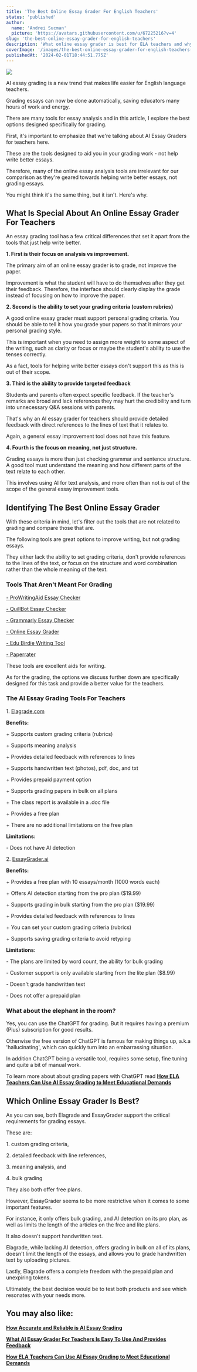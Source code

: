 ```yaml
---
title: 'The Best Online Essay Grader For English Teachers'
status: 'published'
author:
  name: 'Andrei Sucman'
  picture: 'https://avatars.githubusercontent.com/u/67225216?v=4'
slug: 'the-best-online-essay-grader-for-english-teachers'
description: 'What online essay grader is best for ELA teachers and why? In this article we compare the AI essay grading software and discuss their strengths and weaknesses.'
coverImage: '/images/the-best-online-essay-grader-for-english-teachers-izod-Q2NT.webp'
publishedAt: '2024-02-01T18:44:51.775Z'
---
```


![](/images/the-best-online-essay-grader-for-english-teachers-gxmd-kyNj.webp)

AI essay grading is a new trend that makes life easier for English language teachers.

Grading essays can now be done automatically, saving educators many hours of work and energy.

There are many tools for essay analysis and in this article, I explore the best options designed specifically for grading.

First, it's important to emphasize that we're talking about AI Essay Graders for teachers here.

These are the tools designed to aid you in your grading work - not help write better essays.

Therefore, many of the online essay analysis tools are irrelevant for our comparison as they're geared towards helping write better essays, not grading essays.

You might think it's the same thing, but it isn't. Here's why.

## What Is Special About An Online Essay Grader For Teachers

An essay grading tool has a few critical differences that set it apart from the tools that just help write better.

**1. First is their focus on analysis vs improvement.**

The primary aim of an online essay grader is to grade, not improve the paper.

Improvement is what the student will have to do themselves after they get their feedback. Therefore, the interface should clearly display the grade instead of focusing on how to improve the paper.

**2. Second is the ability to set your grading criteria (custom rubrics)**

A good online essay grader must support personal grading criteria. You should be able to tell it how you grade your papers so that it mirrors your personal grading style.

This is important when you need to assign more weight to some aspect of the writing, such as clarity or focus or maybe the student's ability to use the tenses correctly.

As a fact, tools for helping write better essays don't support this as this is out of their scope.

**3. Third is the ability to provide targeted feedback**

Students and parents often expect specific feedback. If the teacher's remarks are broad and lack references they may hurt the credibility and turn into unnecessary Q&A sessions with parents.

That's why an AI essay grader for teachers should provide detailed feedback with direct references to the lines of text that it relates to.

Again, a general essay improvement tool does not have this feature.

**4. Fourth is the focus on meaning, not just structure.**

Grading essays is more than just checking grammar and sentence structure. A good tool must understand the meaning and how different parts of the text relate to each other.

This involves using AI for text analysis, and more often than not is out of the scope of the general essay improvement tools.

## Identifying The Best Online Essay Grader

With these criteria in mind, let's filter out the tools that are not related to grading and compare those that are.

The following tools are great options to improve writing, but not grading essays.

They either lack the ability to set grading criteria, don't provide references to the lines of the text, or focus on the structure and word combination rather than the whole meaning of the text.

### Tools That Aren't Meant For Grading

[- ProWritingAid Essay Checker](https://prowritingaid.com/essay-checker)

[- QuillBot Essay Checker](https://quillbot.com/essay-checker)

[- Grammarly Essay Checker](https://www.grammarly.com/essay-checker)

[- Online Essay Grader](https://www.onlineessaygrader.com/)

[- Edu Birdie Writing Tool](https://edubirdie.com/birdiedon-writingtool)

[- Paperrater](https://www.paperrater.com/proofreader)

These tools are excellent aids for writing.

As for the grading, the options we discuss further down are specifically designed for this task and provide a better value for the teachers.

### The AI Essay Grading Tools For Teachers

1\. [Elagrade.com](Elagrade.com)

**Benefits:**

\+ Supports custom grading criteria (rubrics)

\+ Supports meaning analysis

\+ Provides detailed feedback with references to lines

\+ Supports handwritten text (photos), pdf, doc, and txt

\+ Provides prepaid payment option

\+ Supports grading papers in bulk on all plans

\+ The class report is available in a .doc file

\+ Provides a free plan

\+ There are no additional limitations on the free plan

**Limitations:**

\- Does not have AI detection

2\. [EssayGrader.ai](EssayGrader.ai)

**Benefits:**

\+ Provides a free plan with 10 essays/month (1000 words each)

\+ Offers AI detection starting from the pro plan ($19.99)

\+ Supports grading in bulk starting from the pro plan ($19.99)

\+ Provides detailed feedback with references to lines

\+ You can set your custom grading criteria (rubrics)

\+ Supports saving grading criteria to avoid retyping

**Limitations:**

\- The plans are limited by word count, the ability for bulk grading

\- Customer support is only available starting from the lite plan ($8.99)

\- Doesn't grade handwritten text

\- Does not offer a prepaid plan

### What about the elephant in the room?

Yes, you can use the ChatGPT for grading. But it requires having a premium (Plus) subscription for good results.

Otherwise the free version of ChatGPT is famous for making things up, a.k.a 'hallucinating', which can quickly turn into an embarrassing situation.

In addition ChatGPT being a versatile tool, requires some setup, fine tuning and quite a bit of manual work.

To learn more about about grading papers with ChatGPT read [**How ELA Teachers Can Use AI Essay Grading to Meet Educational Demands**](https://elagrade.com/blog/how-ela-teachers-can-embrace-ai-essay-grading)

## Which Online Essay Grader Is Best?

As you can see, both Elagrade and EssayGrader support the critical requirements for grading essays.

These are:

1\. custom grading criteria,

2\. detailed feedback with line references,

3\. meaning analysis, and

4\. bulk grading

They also both offer free plans.

However, EssayGrader seems to be more restrictive when it comes to some important features.

For instance, it only offers bulk grading, and AI detection on its pro plan, as well as limits the length of the articles on the free and lite plans.

It also doesn't support handwritten text.

Elagrade, while lacking AI detection, offers grading in bulk on all of its plans, doesn't limit the length of the essays, and allows you to grade handwritten text by uploading pictures.

Lastly, Elagrade offers a complete freedom with the prepaid plan and unexpiring tokens.

Ultimately, the best decision would be to test both products and see which resonates with your needs more.

## You may also like:

[**How Accurate and Reliable is AI Essay Grading**](https://elagrade.com/blog/how-accurate-and-reliable-is-an-ai-paper-grader)

[**What AI Essay Grader For Teachers Is Easy To Use And Provides Feedback**](https://elagrade.com/blog/what-ai-essay-grader-for-teachers-is-easy-to-use-and-provides-feedback)

[**How ELA Teachers Can Use AI Essay Grading to Meet Educational Demands**](https://elagrade.com/blog/how-ela-teachers-can-embrace-ai-essay-grading)